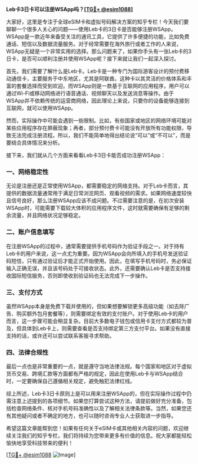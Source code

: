 **Leb卡3日卡可以注册WSApp吗？[[TG💪+ @esim1088](https://t.me/s/esim1088)]**

大家好，这里是专注于全球eSIM卡和虚拟号码解决方案的知乎专栏！今天我们要聊聊一个很多人关心的问题——使用Leb卡的3日卡是否能够注册WSApp。WSApp是一款近年来备受关注的通讯工具，它提供了许多便捷的功能，比如免费通话、短信以及数据流量服务。对于经常需要在海外旅行或者工作的人来说，WSApp无疑是一个非常实用的选择。那么问题来了，如果你手头有一张Leb卡的3日卡，是否可以顺利注册并使用WSApp呢？接下来就让我们一起深入探讨。

首先，我们需要了解什么是Leb卡。Leb卡是一种专门为国际游客设计的预付费移动通信卡，主要服务于中东地区，尤其是阿联酋。这种卡以其灵活的价格体系和丰富的套餐选择而受到欢迎。而WSApp则是一款基于互联网的应用程序，用户可以通过Wi-Fi或移动网络进行语音通话、视频聊天以及发送消息等操作。由于WSApp并不依赖传统的运营商网络，因此理论上来说，只要你的设备能够连接到互联网，就可以使用WSApp。

然而，实际操作中可能会遇到一些限制。比如，有些国家或地区的网络环境可能对某些应用程序存在屏蔽现象；再者，部分预付费卡可能没有开放所有功能权限，导致无法完成注册流程。所以，我们不能简单地得出结论说“可以”或“不可以”，而是要结合具体情况来分析。

接下来，我们就从几个方面来看看Leb卡3日卡能否成功注册WSApp：

### **一、网络稳定性**
无论是注册还是正常使用WSApp，都需要稳定的网络支持。对于Leb卡而言，其提供的数据流量通常用于满足日常浏览网页、观看视频的需求。如果网络速度较快且信号良好，那么注册WSApp应该不成问题。不过需要注意的是，在初次安装WSApp时，可能需要下载较大体积的应用程序文件，这时就需要确保有足够的剩余流量，并且网络状况足够稳定。

### **二、账户信息填写**
在注册WSApp的过程中，通常需要提供手机号码作为验证手段之一。对于持有Leb卡的用户来说，这一点尤为重要。因为WSApp会向所填入的手机号发送验证码短信，只有通过验证后才能正式开始使用。因此，在填写手机号码时，务必保证输入正确无误，并且该号码处于可接收状态。此外，还需要确认Leb卡是否支持接收国际短信服务，否则即使收到验证码也无法完成下一步操作。

### **三、支付方式**
虽然WSApp本身是免费下载并使用的，但如果想要解锁更多高级功能（如去除广告、购买额外包月套餐等），则需要绑定有效的支付账户。对于使用Leb卡的用户而言，这一步骤可能会稍显复杂。目前大多数电子钱包或信用卡支付方式都较为普及，但具体到Leb卡上，则需要查看是否支持绑定第三方支付平台。如果没有直接支持的话，或许还可以尝试联系客服寻求帮助。

### **四、法律合规性**
最后一点也是非常重要的一点，就是遵守当地法律法规。每个国家和地区对于虚拟货币交易、跨境汇款等方面都有严格的规定，因此在使用Leb卡与WSApp结合时，一定要确保自己遵循相关规定，避免触犯法律红线。

综上所述，Leb卡3日卡原则上是可以用来注册WSApp的，但在实际操作过程中仍需注意上述提到的各项细节。如果您打算尝试这种方法，请提前做好充分准备，包括检查网络条件、核对手机号码准确性以及了解相关法律条款等。当然，如果您还有其他疑问或者不确定的地方，也可以随时咨询专业人士获取进一步指导。

希望这篇文章能帮到您！如果有任何关于eSIM卡或其他相关内容的问题，欢迎继续关注我们的知乎专栏，我们将持续为您带来更多有价值的信息。祝大家都能轻松愉快地享受科技带来的便利！

[[TG💪+ @esim1088](https://t.me/s/esim1088) ![Image](https://i.postimg.cc/4NQfJmqS/Snipaste-2025-05-13-00-14-12.png)]